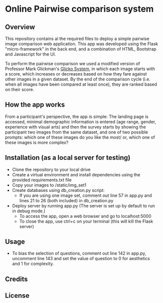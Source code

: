 # Online Pairwise comparison system

## Overview
This repository contains al the required files to deploy a simple pairwise image comparison web application. This app was developed using the Flask "micro-framework" in the back end, and a combination of HTML, Bootstrap and Javascript for the UI.

To perform the pairwise comparison we used a modified version of Professor Mark Glickman's [Glicko System](http://www.glicko.net/glicko/glicko.pdf), in which each image starts with a score, which increases or decreases based on how they fare against other images in a given dataset. By the end of the comparison cycle (i.e. when all images have been compared at least once), they are ranked based on their score.


<!-- ## Table of contents -->
<!-- 
In this readme file we provide information regarding two main aspects of this project:
- Pairwise comparison method implementation
- How to use the app  -->

<!-- ## Pairwise comparison method
The development of this app responded to a specific research goal: we needed to quickly determine how computer generated abstract images  were perceived by humans in terms of their complexity and aesthetics.

Given the characteristics of our image datasets we opted for a pairwise comparison method, as it would give us a notion of how the images were perceived in relationship to other images in the same dataset, and also it makes the decision-making process easier for the participant, as all decisions are made in context. -->

## How the app works
From a participant's perspective, the app is simple: The landing page is accessed, minimal demographic information is entered (age range, gender, experience with visual arts) and then the survey starts by showing the participant two images from the same dataset, and one of two possible prompts: which one of these images do you like the most/ or, which one of these images is more complex?

<!-- Images are selected by clicking on them, but no data is recorded until the participant hits the "next" button -->

<!-- In the background the app is set to select  -->


<!-- ### Glicko system
To rank the images we used a modified version of Professor Mark Glickman's [Glicko System](http://www.glicko.net/glicko/glicko.pdf), which extends the [Elo Rating System](https://en.wikipedia.org/wiki/Elo_rating_system) by introducing a measure of certainty associated to each individual's rating, based on the number of times it has been evaluated, and the time between evaluations.

In our implementation, assuming that the quality of an image won't change over time, we disregard the influence of time on the certainty of the ratings.

We impleme

```python
def updateRating(self, question, s, r_other, rd_other):
        # question 0 means aesthetics, 1 means complexity
        # s is the result of comparison (1 if selected, .5 if can't decide, 0 if not selected
        r0 = 0
        rd = 0
        if question == 0:
            r0 = self.rating_aesthetics
            rd = self.rating_dev_aesthetics
        else:
            r0 = self.rating_complexity
            rd = self.rating_dev_complexity
        
        g_rd_other = 1/math.sqrt(1 + (3 * (q**2)*(rd_other**2)/pow(math.pi,2)))
        e_exp = -g_rd_other * (r0 - r_other)/400
        e = 1/(1 + pow(10,e_exp))
        d_square = pow(pow(q,2) * pow(g_rd_other,2)*e*(1-e),-1)
        r = r0 + (q/(1/(pow(rd,2)+(1/d_square))) * g_rd_other * (s - e))

        new_rd = math.sqrt(pow((1/pow(rd,2)+(1/d_square)),-1))

        print(bcolors.GREEN+"Q = {},S = {}, R0 = {}, R = {}, RD = {}, NEW_RD = {}".format(question, s, r0, r, rd, new_rd)+bcolors.RESET)

        if question == 0:
            self.rating_aesthetics = r
            self.rating_dev_aesthetics = new_rd
        else:
            self.rating_complexity = r
            self.rating_dev_complexity = new_rd
```
We introduced two small modifications that respond to the nature of the material being compared. The Glicko System was designed to rank human chess players based on the results of matches against other players. The underlying assumption is that if a player has not played any matches for a while,, and it assumes that  -->

## Installation (as a local server for testing)

- Clone the repository to your local drive
- Create a virtual environment and install dependencies using the provided requirements.txt file
- Copy your images to /static/img_set1
- Create databases using db_creation.py script:
  - If you are using one image set, comment out line 57 in app.py and lines 21 to 26 (both included) in db_creation.py
- Deploy server by running app.py (The server is set up by default to run in debug mode.)
  - To access the app, open a web browser and go to localhost:5000
  - To close the app, use ctrl+c on your terminal (this will kill the Flask server)

## Usage
- To bias the selection of questions, comment out line 142 in app.py, uncomment line 143 and set the value of question to 0 for aesthetics and 1 for complexity.

## Credits

## License
